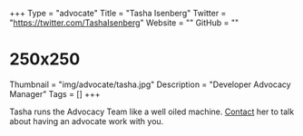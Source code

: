 +++
Type = "advocate"
Title = "Tasha Isenberg"
Twitter = "https://twitter.com/TashaIsenberg"
Website = ""
GitHub = ""
# 250x250
Thumbnail = "img/advocate/tasha.jpg"
Description = "Developer Advocacy Manager"
Tags = []
+++

Tasha runs the Advocacy Team like a well oiled machine. [Contact](mailto:tisenberg@vmware.com) her to talk about having an advocate work with you.
